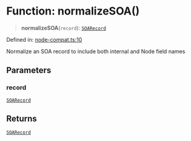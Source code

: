 # Function: normalizeSOA()

> **normalizeSOA**(`record`): [`SOARecord`](../interfaces/SOARecord.md)

Defined in: [node-compat.ts:10](https://github.com/Nick2bad4u/dnsValidator/blob/main/src/node-compat.ts#L10)

Normalize an SOA record to include both internal and Node field names

## Parameters

### record

[`SOARecord`](../interfaces/SOARecord.md)

## Returns

[`SOARecord`](../interfaces/SOARecord.md)

